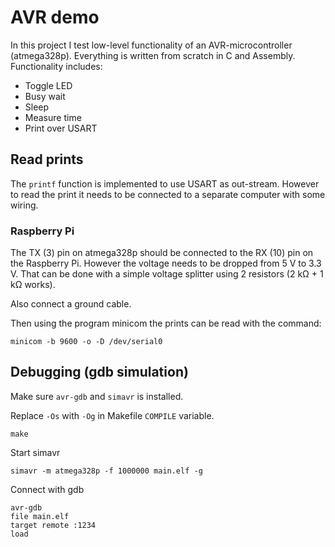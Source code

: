 # AVR demo
In this project I test low-level functionality of an AVR-microcontroller
(atmega328p). Everything is written from scratch in C and Assembly.
Functionality includes:
- Toggle LED
- Busy wait
- Sleep
- Measure time
- Print over USART

## Read prints
The `printf` function is implemented to use USART as out-stream. However to
read the print it needs to be connected to a separate computer with some
wiring.

### Raspberry Pi

The TX (3) pin on atmega328p should be connected to the RX (10) pin on the
Raspberry Pi. However the voltage needs to be dropped from 5 V to 3.3 V. That
can be done with a simple voltage splitter using 2 resistors (2 kΩ + 1 kΩ
works).

Also connect a ground cable.

Then using the program minicom the prints can be read with the command:
```
minicom -b 9600 -o -D /dev/serial0
```

## Debugging (gdb simulation)

Make sure `avr-gdb` and `simavr` is installed.

Replace `-Os` with `-Og` in Makefile `COMPILE` variable.
```
make
```

Start simavr
```
simavr -m atmega328p -f 1000000 main.elf -g
```
Connect with gdb
```
avr-gdb
file main.elf
target remote :1234
load
```


